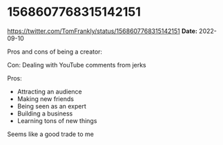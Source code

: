 # 1568607768315142151
https://twitter.com/TomFrankly/status/1568607768315142151
**Date:** 2022-09-10

Pros and cons of being a creator:

Con: Dealing with YouTube comments from jerks

Pros:

- Attracting an audience
- Making new friends
- Being seen as an expert
- Building a business
- Learning tons of new things

Seems like a good trade to me
